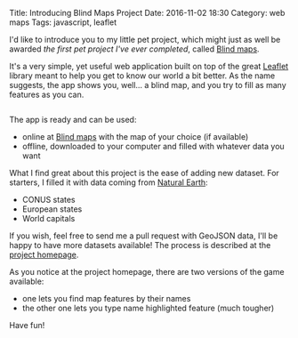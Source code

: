 Title: Introducing Blind Maps Project
Date: 2016-11-02 18:30
Category: web maps
Tags: javascript, leaflet

I'd like to introduce you to my little pet project, which might just as well be awarded _the first pet project I've ever completed_, called [Blind maps](https://www.zimmi.cz/blind-maps).

It's a very simple, yet useful web application built on top of the great [Leaflet](../../tag/leaflet.html) library meant to help you get to know our world a bit better. As the name suggests, the app shows you, well&hellip; a blind map, and you try to fill as many features as you can.

<div class="text-center"><img data-echo="/posts/assets/introducing-blind-maps-project/map.png" /></div>

The app is ready and can be used:

* online at [Blind maps](https://www.zimmi.cz/blind-maps/) with the map of your choice (if available)
* offline, downloaded to your computer and filled with whatever data you want

What I find great about this project is the ease of adding new dataset. For starters, I filled it with data coming from [Natural Earth](naturalearthdata.com):

* CONUS states
* European states
* World capitals

If you wish, feel free to send me a pull request with GeoJSON data, I'll be happy to have more datasets available! The process is described at the [project homepage](https://www.zimmi.cz/blind-maps).

As you notice at the project homepage, there are two versions of the game available:

* one lets you find map features by their names
* the other one lets you type name highlighted feature (much tougher)

Have fun!